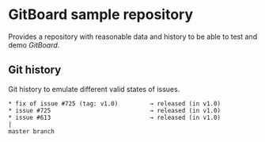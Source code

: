 # GitBoard sample repository

Provides a repository with reasonable data and history to be able to test and demo *GitBoard*.

## Git history

Git history to emulate different valid states of issues.

```
* fix of issue #725 (tag: v1.0)         → released (in v1.0)
* issue #725                            → released (in v1.0)
* issue #613                            → released (in v1.0)
|
master branch
```

